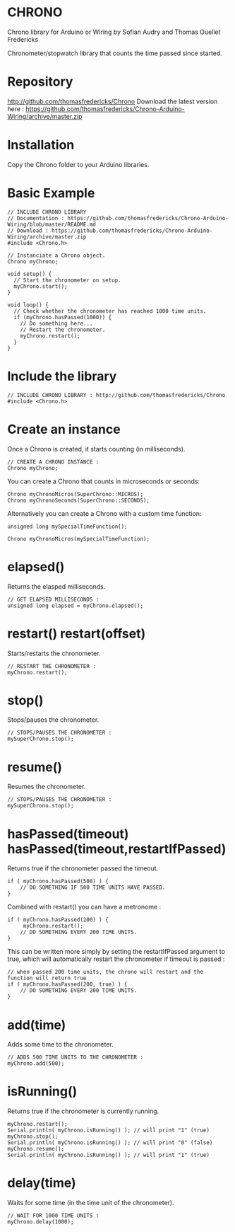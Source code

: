 CHRONO
=====================
Chrono library for Arduino or Wiring
by Sofian Audry and Thomas Ouellet Fredericks

Chronometer/stopwatch library that counts the time passed since started.

Repository
=====================
http://github.com/thomasfredericks/Chrono
Download the latest version here : https://github.com/thomasfredericks/Chrono-Arduino-Wiring/archive/master.zip

Installation
=====================
Copy the Chrono folder to your Arduino libraries.


Basic Example
=====================
```arduino
// INCLUDE CHRONO LIBRARY
// Documentation : https://github.com/thomasfredericks/Chrono-Arduino-Wiring/blob/master/README.md
// Download : https://github.com/thomasfredericks/Chrono-Arduino-Wiring/archive/master.zip
#include <Chrono.h>

// Instanciate a Chrono object.
Chrono myChrono; 

void setup() {
  // Start the chronometer on setup.
  myChrono.start();
}

void loop() {
  // Check whether the chronometer has reached 1000 time units.
  if (myChrono.hasPassed(1000)) {
    // Do something here...
    // Restart the chronometer.
    myChrono.restart();
  }
}

```


Include the library
=====================
```arduino
// INCLUDE CHRONO LIBRARY : http://github.com/thomasfredericks/Chrono
#include <Chrono.h> 

```

Create an instance
=====================
Once a Chrono is created, it starts counting (in milliseconds).

```arduino
// CREATE A CHRONO INSTANCE :
Chrono myChrono;

```

You can create a Chrono that counts in microseconds or seconds:
```arduino
Chrono myChronoMicros(SuperChrono::MICROS);
Chrono myChronoSeconds(SuperChrono::SECONDS);

```

Alternatively you can create a Chrono with a custom time function:
```arduino
unsigned long mySpecialTimeFunction();

Chrono myChronoMicros(mySpecialTimeFunction);

```


elapsed()
=====================

Returns the elasped milliseconds.

```arduino
// GET ELAPSED MILLISECONDS :
unsigned long elapsed = myChrono.elapsed();

```

restart()
restart(offset)
=====================

Starts/restarts the chronometer.

```arduino
// RESTART THE CHRONOMETER :
myChrono.restart();

```

stop()
=====================

Stops/pauses the chronometer.

```arduino
// STOPS/PAUSES THE CHRONOMETER :
mySuperChrono.stop();

```

resume()
=====================

Resumes the chronometer.

```arduino
// STOPS/PAUSES THE CHRONOMETER :
mySuperChrono.stop();

```


hasPassed(timeout)
hasPassed(timeout,restartIfPassed)
=====================
Returns true if the chronometer passed the timeout.
```arduino
if ( myChrono.hasPassed(500) ) {
	// DO SOMETHING IF 500 TIME UNITS HAVE PASSED.
}

```

Combined with restart() you can have a metronome :
```arduino
if ( myChrono.hasPassed(200) ) {
     myChrono.restart();
	// DO SOMETHING EVERY 200 TIME UNITS.
}

```

This can be written more simply by setting the restartIfPassed argument to true, which will 
automatically restart the chronometer if timeout is passed :
```arduino
// when passed 200 time units, the chrono will restart and the function will return true
if ( myChrono.hasPassed(200, true) ) { 
	// DO SOMETHING EVERY 200 TIME UNITS.
}

```


add(time)
=====================

Adds some time to the chronometer.

```arduino
// ADDS 500 TIME UNITS TO THE CHRONOMETER :
myChrono.add(500);

```

isRunning()
=====================

Returns true if the chronometer is currently running.

```arduino
myChrono.restart();
Serial.println( myChrono.isRunning() ); // will print "1" (true)
myChrono.stop();
Serial.println( myChrono.isRunning() ); // will print "0" (false)
myChrono.resume();
Serial.println( myChrono.isRunning() ); // will print "1" (true)

```

delay(time)
=====================

Waits for some time (in the time unit of the chronometer).

```arduino
// WAIT FOR 1000 TIME UNITS :
myChrono.delay(1000);

```
